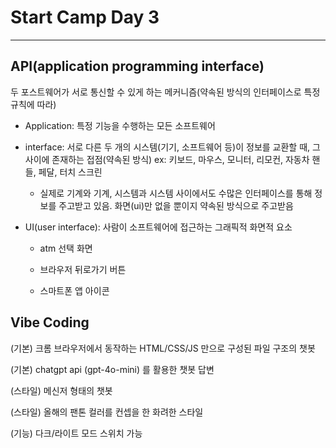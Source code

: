 # Start Camp Day 3

---

## API(application programming interface)

두 포스트웨어가 서로 통신할 수 있게 하는 메커니즘(약속된 방식의 인터페이스로 특정 규칙에 따라)

- Application: 특정 기능을 수행하는 모든 소프트웨어

- interface: 서로 다른 두 개의 시스템(기기, 소프트웨어 등)이 정보를 교환할 때, 그 사이에 존재하는 접점(약속된 방식) ex: 키보드, 마우스, 모니터, 리모컨, 자동차 핸들, 페달, 터치 스크린
  
  - 실제로 기계와 기계, 시스템과 시스템 사이에서도 수많은 인터페이스를 통해 정보를 주고받고 있음. 화면(ui)만 없을 뿐이지 약속된 방식으로 주고받음

- UI(user interface): 사람이 소프트웨어에 접근하는 그래픽적 화면적 요소
  
  - atm 선택 화면
  
  - 브라우저 뒤로가기 버튼
  
  - 스마트폰 앱 아이콘



## Vibe Coding

(기본) 크롬 브라우저에서 동작하는 HTML/CSS/JS 만으로 구성된 파일 구조의 챗봇

(기본) chatgpt api (gpt-4o-mini) 를 활용한 챗봇 답변

(스타일) 메신저 형태의 챗봇

(스타일) 올해의 팬톤 컬러를 컨셉을 한 화려한 스타일

(기능) 다크/라이트 모드 스위치 가능

## 
































































